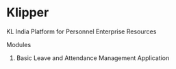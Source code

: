# Klipper

KL India Platform for Personnel Enterprise Resources

Modules
1. Basic Leave and Attendance Management Application
